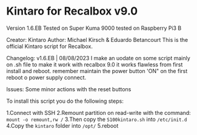 # Kintaro for Recalbox v9.0

Version 1.6.EB
Tested on Super Kuma 9000
tested on Raspberry Pi3 B

Creator: Kintaro
Author: Michael Kirsch & Eduardo Betancourt
This is the official Kintaro script for Recalbox.

Changelog: 
v1.6.EB | 08/08/2023 
I make an uodate on some script mainly on .sh file to make it work with recalbox 9.0
it works flawless from first install and reboot.
remember maintain the power button 'ON" on the first reboot o power supply connect.

Issues:
Some minor actions with the reset buttons

To install this script you do the following steps:

1.Connect with SSH
2.Remount partition on read-write with the command: ```mount -o remount,rw /```
3.Then copy the ```S100kintaro.sh``` into ```/etc/init.d```
4.Copy the ```kintaro``` folder into ```/opt/``` 
5.reboot